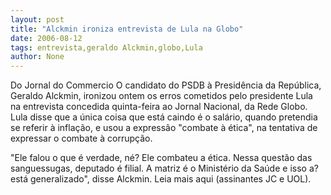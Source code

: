 ```yaml
---
layout: post
title: "Alckmin ironiza entrevista de Lula na Globo"
date: 2006-08-12
tags: entrevista,geraldo Alckmin,globo,Lula
author: None
---
```

Do Jornal do Commercio
O candidato do PSDB à Presidência da República, Geraldo Alckmin, ironizou ontem os erros cometidos pelo presidente Lula na entrevista concedida quinta-feira ao Jornal Nacional, da Rede Globo. Lula disse que a única coisa que está caindo é o salário, quando pretendia se referir à inflação, e usou a expressão \"combate à ética\", na tentativa de expressar o combate à corrupção.

\"Ele falou o que é verdade, né? Ele combateu a ética. Nessa questão das sanguessugas, deputado é filial. A matriz é o Ministério da Saúde e isso a? está generalizado\", disse Alckmin. 
Leia mais aqui (assinantes JC e UOL). 
